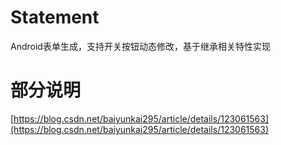 # Statement
Android表单生成，支持开关按钮动态修改，基于继承相关特性实现

# 部分说明
[https://blog.csdn.net/baiyunkai295/article/details/123061563](https://blog.csdn.net/baiyunkai295/article/details/123061563)
